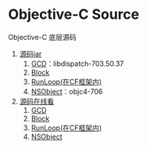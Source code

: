 # Objective-C Source

Objective-C 底层源码

1. [源码jar](https://opensource.apple.com/tarballs/)
	1. [GCD](https://opensource.apple.com/tarballs/libdispatch/)：libdispatch-703.50.37
	2. [Block](https://opensource.apple.com/tarballs/libclosure/)
	3. [RunLoop(在CF框架内)](https://opensource.apple.com/tarballs/CF/)
	4. [NSObject](https://opensource.apple.com/tarballs/objc4/)：objc4-706
2. [源码在线看](https://opensource.apple.com/source/)
	1. [GCD](https://opensource.apple.com/source/libdispatch/)
	2. [Block](https://opensource.apple.com/source/libclosure/)
	3. [RunLoop(在CF框架内)](https://opensource.apple.com/source/CF/)
	4. [NSObject](https://opensource.apple.com/source/objc4/)